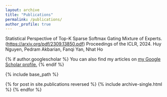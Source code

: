 ```yaml
---
layout: archive
title: "Publications"
permalink: /publications/
author_profile: true
---
```


Statistical Perspective of Top-K Sparse Softmax Gating Mixture of Experts. (https://arxiv.org/pdf/2309.13850.pdf)
Proceedings of the ICLR, 2024.
Huy Nguyen, Pedram Akbarian, Fanqi Yan, Nhat Ho


{% if author.googlescholar %}
  You can also find my articles on <u><a href="{{author.googlescholar}}">my Google Scholar profile</a>.</u>
{% endif %}

{% include base_path %}

{% for post in site.publications reversed %}
  {% include archive-single.html %}
{% endfor %}
